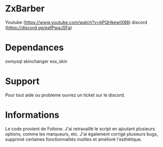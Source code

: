 # ZxBarber 

Youtube (https://www.youtube.com/watch?v=bPQHkewIX88)
discord (https://discord.gg/eafPwaJSFa)

# Dependances
oxmysql
skinchanger
esx_skin

# Support 
Pour tout aide ou probleme ouvrez un ticket sur le discord.

# Informations
Le code provient de Foltone. J'ai retravaillé le script en ajoutant plusieurs options, comme les marqueurs, etc. J'ai également corrigé plusieurs bugs, supprimé certaines fonctionnalités inutiles et amélioré l'esthétique.

